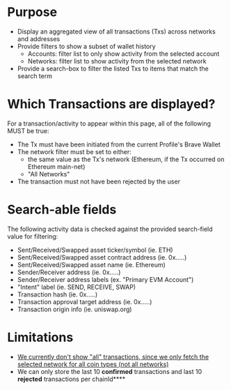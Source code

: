 # Purpose
- Display an aggregated view of all transactions (Txs) across networks and addresses
- Provide filters to show a subset of wallet history
    - Accounts: filter list to only show activity from the selected account
    - Networks: filter list to show activity from the selected network
- Provide a search-box to filter the listed Txs to items that match the search term


# Which Transactions are displayed?
For a transaction/activity to appear within this page, all of the following MUST be true:
- The Tx must have been initiated from the current Profile's Brave Wallet
- The network filter must be set to either:
    - the same value as the Tx's network (Ethereum, if the Tx occurred on Ethereum main-net)
    - "All Networks"
- The transaction must not have been rejected by the user

# Search-able fields
The following activity data is checked against the provided search-field value for filtering:
- Sent/Received/Swapped asset ticker/symbol (ie. ETH)
- Sent/Received/Swapped asset contract address (ie. 0x.....)
- Sent/Received/Swapped asset name (ie. Ethereum)
- Sender/Receiver address (ie. 0x.....)
- Sender/Receiver address labels (ex. "Primary EVM Account")
- "Intent" label (ie. SEND, RECEIVE, SWAP)
- Transaction hash (ie. 0x.....)
- Transaction approval target address (ie. 0x.....)
- Transaction origin info (ie. uniswap.org)



# Limitations
- [We currently don't show "all" transactions, since we only fetch the selected network for all coin types (not all networks)](https://bravesoftware.slack.com/archives/C023VS4HJ6Q/p1680806694383499?thread_ts=1680806641.725749&cid=C023VS4HJ6Q)
- We can only store the last 10 **confirmed** transactions and last 10 **rejected** transactions per chainId****